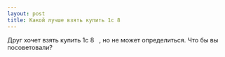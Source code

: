 ```yaml
---
layout: post 
title: Какой лучше взять купить 1с 8 ‌ ‌ 
--- 
```

Друг хочет взять купить 1с 8 ‌ ‌ , но не может определиться. Что бы вы посоветовали?